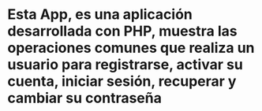 # Esta App, es una aplicación desarrollada con PHP, muestra las operaciones comunes que realiza un usuario para registrarse, activar su cuenta, iniciar sesión, recuperar y cambiar su contraseña